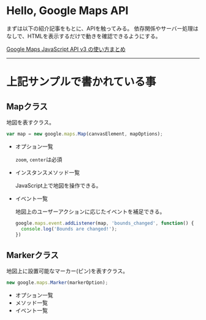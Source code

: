 # Hello, Google Maps API

まずは以下の紹介記事をもとに、APIを触ってみる。
依存関係やサーバー処理はなしで、HTMLを表示するだけで動きを確認できるようにする。

[Google Maps JavaScript API v3 の使い方まとめ](https://syncer.jp/google-maps-javascript-api-matome)

----

# 上記サンプルで書かれている事

## Mapクラス

地図を表すクラス。

```javascript
var map = new google.maps.Map(canvasElement, mapOptions);
```

* オプション一覧

    `zoom`, `center`は必須

* インスタンスメソッド一覧

    JavaScript上で地図を操作できる。

* イベント一覧

    地図上のユーザーアクションに応じたイベントを補足できる。

    ```javascript
    google.maps.event.addListener(map, 'bounds_changed', function() {
      console.log('Bounds are changed!');
    })
    ```

## Markerクラス

地図上に設置可能なマーカー(ピン)を表すクラス。

```javascript
new google.maps.Marker(markerOption);
```

* オプション一覧
* メソッド一覧
* イベント一覧
    


